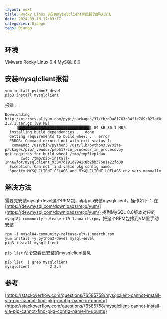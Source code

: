 ```yaml
---
layout: next
title: Rocky Linux 9安装mysqlclient库报错的解决方法
date: 2024-09-16 17:03:17
categories: Django
tags: Django
---
```


## 环境
VMware Rocky Linux 9.4 MySQL 8.0
## 安装mysqlclient报错
```
yum install python3-devel
pip3 install mysqlclient
```
报错：
```
Downloading http://mirrors.aliyun.com/pypi/packages/37/fb/d9a8f763c84f1e789c027af0ffc7dbf94c9a38db961484f253f0552cbb47/mysqlclient-2.2.1.tar.gz (89 kB)
     |████████████████████████████████| 89 kB 80.1 MB/s
  Installing build dependencies ... done
  Getting requirements to build wheel ... error
  ERROR: Command errored out with exit status 1:
   command: /usr/bin/python3 /usr/lib/python3.9/site-packages/pip/_vendor/pep517/in_process/_in_process.py get_requires_for_build_wheel /tmp/tmp5fvp1dau
       cwd: /tmp/pip-install-1nnewfot/mysqlclient_93347d191d2942c8b2bb37681a22fd09
  Exception: Can not find valid pkg-config name.
  Specify MYSQLCLIENT_CFLAGS and MYSQLCLIENT_LDFLAGS env vars manually
```

<!-- more -->

## 解决方法
需要先安装mysql-devel这个RPM包，再用pip安装mysqlclient，操作如下：
在 [https://dev.mysql.com/downloads/repo/yum/](https://dev.mysql.com/downloads/repo/yum/) 找到MySQL 8.0版本对应的`mysql84-community-release-el9-1.noarch.rpm`，把这个RPM包拷到VM里手动安装
```
rpm -i mysql84-community-release-el9-1.noarch.rpm
yum install -y python3-devel mysql-devel
pip3 install mysqlclient
```
`pip list` 命令查看已安装的mysqlclient信息
```
pip list  | grep mysqlclient
mysqlclient         2.2.4
```

## 参考
[https://stackoverflow.com/questions/76585758/mysqlclient-cannot-install-via-pip-cannot-find-pkg-config-name-in-ubuntu](https://stackoverflow.com/questions/76585758/mysqlclient-cannot-install-via-pip-cannot-find-pkg-config-name-in-ubuntu)

